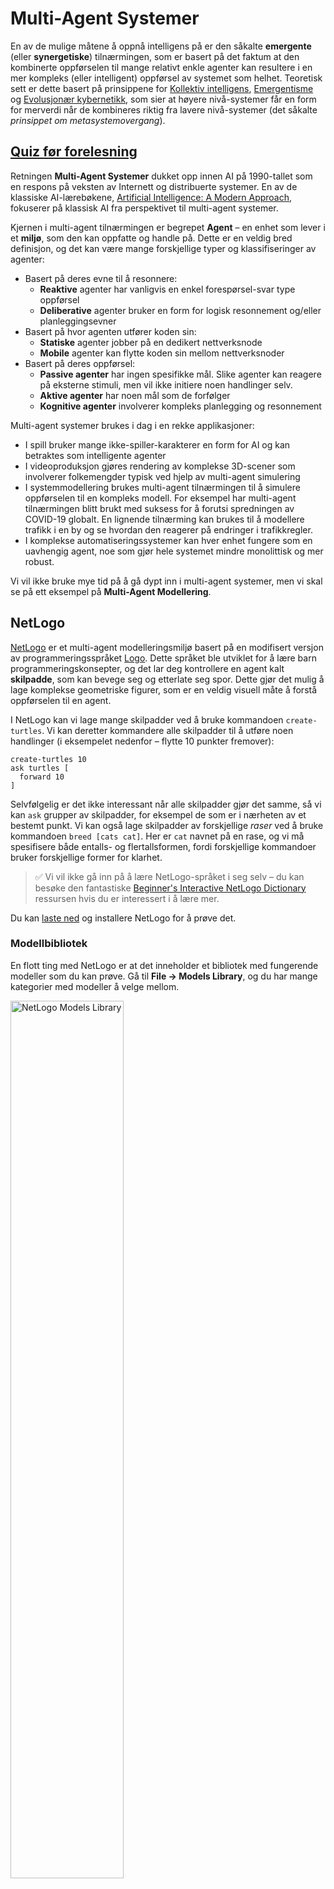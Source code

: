<!--
CO_OP_TRANSLATOR_METADATA:
{
  "original_hash": "1ddf651d7681b4449f9d09ea3b17911e",
  "translation_date": "2025-08-28T15:05:09+00:00",
  "source_file": "lessons/6-Other/23-MultiagentSystems/README.md",
  "language_code": "no"
}
-->
# Multi-Agent Systemer

En av de mulige måtene å oppnå intelligens på er den såkalte **emergente** (eller **synergetiske**) tilnærmingen, som er basert på det faktum at den kombinerte oppførselen til mange relativt enkle agenter kan resultere i en mer kompleks (eller intelligent) oppførsel av systemet som helhet. Teoretisk sett er dette basert på prinsippene for [Kollektiv intelligens](https://en.wikipedia.org/wiki/Collective_intelligence), [Emergentisme](https://en.wikipedia.org/wiki/Global_brain) og [Evolusjonær kybernetikk](https://en.wikipedia.org/wiki/Global_brain), som sier at høyere nivå-systemer får en form for merverdi når de kombineres riktig fra lavere nivå-systemer (det såkalte *prinsippet om metasystemovergang*).

## [Quiz før forelesning](https://ff-quizzes.netlify.app/en/ai/quiz/45)

Retningen **Multi-Agent Systemer** dukket opp innen AI på 1990-tallet som en respons på veksten av Internett og distribuerte systemer. En av de klassiske AI-lærebøkene, [Artificial Intelligence: A Modern Approach](https://en.wikipedia.org/wiki/Artificial_Intelligence:_A_Modern_Approach), fokuserer på klassisk AI fra perspektivet til multi-agent systemer.

Kjernen i multi-agent tilnærmingen er begrepet **Agent** – en enhet som lever i et **miljø**, som den kan oppfatte og handle på. Dette er en veldig bred definisjon, og det kan være mange forskjellige typer og klassifiseringer av agenter:

* Basert på deres evne til å resonnere:
   - **Reaktive** agenter har vanligvis en enkel forespørsel-svar type oppførsel
   - **Deliberative** agenter bruker en form for logisk resonnement og/eller planleggingsevner
* Basert på hvor agenten utfører koden sin:
   - **Statiske** agenter jobber på en dedikert nettverksnode
   - **Mobile** agenter kan flytte koden sin mellom nettverksnoder
* Basert på deres oppførsel:
   - **Passive agenter** har ingen spesifikke mål. Slike agenter kan reagere på eksterne stimuli, men vil ikke initiere noen handlinger selv.
   - **Aktive agenter** har noen mål som de forfølger
   - **Kognitive agenter** involverer kompleks planlegging og resonnement

Multi-agent systemer brukes i dag i en rekke applikasjoner:

* I spill bruker mange ikke-spiller-karakterer en form for AI og kan betraktes som intelligente agenter
* I videoproduksjon gjøres rendering av komplekse 3D-scener som involverer folkemengder typisk ved hjelp av multi-agent simulering
* I systemmodellering brukes multi-agent tilnærmingen til å simulere oppførselen til en kompleks modell. For eksempel har multi-agent tilnærmingen blitt brukt med suksess for å forutsi spredningen av COVID-19 globalt. En lignende tilnærming kan brukes til å modellere trafikk i en by og se hvordan den reagerer på endringer i trafikkregler.
* I komplekse automatiseringssystemer kan hver enhet fungere som en uavhengig agent, noe som gjør hele systemet mindre monolittisk og mer robust.

Vi vil ikke bruke mye tid på å gå dypt inn i multi-agent systemer, men vi skal se på ett eksempel på **Multi-Agent Modellering**.

## NetLogo

[NetLogo](https://ccl.northwestern.edu/netlogo/) er et multi-agent modelleringsmiljø basert på en modifisert versjon av programmeringsspråket [Logo](https://en.wikipedia.org/wiki/Logo_(programming_language)). Dette språket ble utviklet for å lære barn programmeringskonsepter, og det lar deg kontrollere en agent kalt **skilpadde**, som kan bevege seg og etterlate seg spor. Dette gjør det mulig å lage komplekse geometriske figurer, som er en veldig visuell måte å forstå oppførselen til en agent.

I NetLogo kan vi lage mange skilpadder ved å bruke kommandoen `create-turtles`. Vi kan deretter kommandere alle skilpadder til å utføre noen handlinger (i eksempelet nedenfor – flytte 10 punkter fremover):

```
create-turtles 10
ask turtles [
  forward 10
]
```

Selvfølgelig er det ikke interessant når alle skilpadder gjør det samme, så vi kan `ask` grupper av skilpadder, for eksempel de som er i nærheten av et bestemt punkt. Vi kan også lage skilpadder av forskjellige *raser* ved å bruke kommandoen `breed [cats cat]`. Her er `cat` navnet på en rase, og vi må spesifisere både entalls- og flertallsformen, fordi forskjellige kommandoer bruker forskjellige former for klarhet.

> ✅ Vi vil ikke gå inn på å lære NetLogo-språket i seg selv – du kan besøke den fantastiske [Beginner's Interactive NetLogo Dictionary](https://ccl.northwestern.edu/netlogo/bind/) ressursen hvis du er interessert i å lære mer.

Du kan [laste ned](https://ccl.northwestern.edu/netlogo/download.shtml) og installere NetLogo for å prøve det.

### Modellbibliotek

En flott ting med NetLogo er at det inneholder et bibliotek med fungerende modeller som du kan prøve. Gå til **File → Models Library**, og du har mange kategorier med modeller å velge mellom.

<img alt="NetLogo Models Library" src="images/NetLogo-ModelLib.png" width="60%"/>

> Et skjermbilde av modellbiblioteket av Dmitry Soshnikov

Du kan åpne en av modellene, for eksempel **Biology → Flocking**.

### Hovedprinsipper

Etter å ha åpnet modellen, tas du til hovedskjermen i NetLogo. Her er en eksempelmodell som beskriver populasjonen av ulver og sauer, gitt begrensede ressurser (gress).

![NetLogo Main Screen](../../../../../translated_images/NetLogo-Main.32653711ec1a01b3cab22ec0b148e64193d0b979b055285bef329d5e3d6958c5.no.png)

> Skjermbilde av Dmitry Soshnikov

På denne skjermen kan du se:

* **Grensesnitt**-seksjonen som inneholder:
  - Hovedfeltet, der alle agenter lever
  - Ulike kontroller: knapper, glidere osv.
  - Grafer som du kan bruke til å vise parametere for simuleringen
* **Kode**-fanen som inneholder editoren, der du kan skrive NetLogo-programmet

I de fleste tilfeller vil grensesnittet ha en **Setup**-knapp, som initialiserer simuleringsstatusen, og en **Go**-knapp som starter utførelsen. Disse håndteres av tilsvarende håndterere i koden som ser slik ut:

```
to go [
...
]
```

NetLogos verden består av følgende objekter:

* **Agenter** (skilpadder) som kan bevege seg over feltet og gjøre noe. Du kommanderer agenter ved å bruke `ask turtles [...]`-syntaksen, og koden i klammer utføres av alle agenter i *skilpaddemodus*.
* **Patches** er firkantede områder av feltet, som agenter lever på. Du kan referere til alle agenter på samme patch, eller du kan endre patchfarger og noen andre egenskaper. Du kan også `ask patches` om å gjøre noe.
* **Observer** er en unik agent som kontrollerer verden. Alle knapphåndterere utføres i *observatørmodus*.

> ✅ Det vakre med et multi-agent miljø er at koden som kjører i skilpaddemodus eller patchmodus utføres samtidig av alle agenter parallelt. Dermed kan du ved å skrive litt kode og programmere oppførselen til en individuell agent skape kompleks oppførsel av simuleringssystemet som helhet.

### Flocking

Som et eksempel på multi-agent oppførsel, la oss se på **[Flocking](https://en.wikipedia.org/wiki/Flocking_(behavior))**. Flocking er et komplekst mønster som er veldig likt hvordan fugleflokker flyr. Når du ser dem fly, kan du tro at de følger en slags kollektiv algoritme, eller at de har en form for *kollektiv intelligens*. Imidlertid oppstår denne komplekse oppførselen når hver individuell agent (i dette tilfellet en *fugl*) kun observerer noen andre agenter innen kort avstand fra seg, og følger tre enkle regler:

* **Justering** – den styrer mot den gjennomsnittlige retningen til nærliggende agenter
* **Samhold** – den prøver å styre mot den gjennomsnittlige posisjonen til naboer (*langdistanse tiltrekning*)
* **Separasjon** – når den kommer for nær andre fugler, prøver den å bevege seg bort (*kortdistanse frastøtning*)

Du kan kjøre flocking-eksempelet og observere oppførselen. Du kan også justere parametere, som *grad av separasjon*, eller *synsrekkevidde*, som definerer hvor langt hver fugl kan se. Merk at hvis du reduserer synsrekkevidden til 0, blir alle fugler blinde, og flocking stopper. Hvis du reduserer separasjonen til 0, samler alle fugler seg i en rett linje.

> ✅ Bytt til **Kode**-fanen og se hvor de tre reglene for flocking (justering, samhold og separasjon) er implementert i koden. Legg merke til hvordan vi kun refererer til de agentene som er innen synsrekkevidde.

### Andre modeller å utforske

Det finnes noen flere interessante modeller du kan eksperimentere med:

* **Art → Fireworks** viser hvordan et fyrverkeri kan betraktes som en kollektiv oppførsel av individuelle ildstrømmer
* **Social Science → Traffic Basic** og **Social Science → Traffic Grid** viser modellen av bytrafikk i 1D og 2D Grid med eller uten trafikklys. Hver bil i simuleringen følger følgende regler:
   - Hvis plassen foran er tom – akselerer (opp til en viss maks hastighet)
   - Hvis den ser et hinder foran – brems (og du kan justere hvor langt en sjåfør kan se)
* **Social Science → Party** viser hvordan folk grupperer seg under en cocktailfest. Du kan finne kombinasjonen av parametere som fører til den raskeste økningen i gruppens lykke.

Som du kan se fra disse eksemplene, kan multi-agent simuleringer være en ganske nyttig måte å forstå oppførselen til et komplekst system bestående av individer som følger samme eller lignende logikk. Det kan også brukes til å kontrollere virtuelle agenter, som [NPCs](https://en.wikipedia.org/wiki/NPC) i dataspill, eller agenter i 3D-animerte verdener.

## Deliberative Agenter

Agentene beskrevet ovenfor er veldig enkle og reagerer på endringer i miljøet ved hjelp av en form for algoritme. Som sådan er de **reaktive agenter**. Imidlertid kan agenter noen ganger resonnere og planlegge handlingene sine, i så fall kalles de **deliberative**.

Et typisk eksempel kan være en personlig agent som mottar en instruksjon fra et menneske om å bestille en ferietur. Anta at det finnes mange agenter på internett som kan hjelpe den. Den bør da kontakte andre agenter for å se hvilke fly som er tilgjengelige, hva hotellprisene er for forskjellige datoer, og prøve å forhandle frem den beste prisen. Når ferieplanen er fullført og bekreftet av eieren, kan den fortsette med bestillingen.

For å gjøre dette må agenter **kommunisere**. For vellykket kommunikasjon trenger de:

* Noen **standardiserte språk for å utveksle kunnskap**, som [Knowledge Interchange Format](https://en.wikipedia.org/wiki/Knowledge_Interchange_Format) (KIF) og [Knowledge Query and Manipulation Language](https://en.wikipedia.org/wiki/Knowledge_Query_and_Manipulation_Language) (KQML). Disse språkene er designet basert på [Speech Act Theory](https://en.wikipedia.org/wiki/Speech_act).
* Disse språkene bør også inkludere noen **protokoller for forhandlinger**, basert på forskjellige **auksjonstyper**.
* En **felles ontologi** å bruke, slik at de refererer til de samme begrepene og kjenner deres semantikk
* En måte å **oppdage** hva forskjellige agenter kan gjøre, også basert på en form for ontologi

Deliberative agenter er mye mer komplekse enn reaktive, fordi de ikke bare reagerer på endringer i miljøet, de bør også kunne *initiere* handlinger. En av de foreslåtte arkitekturene for deliberative agenter er den såkalte Belief-Desire-Intention (BDI) agenten:

* **Beliefs** utgjør et sett med kunnskap om agentens miljø. Det kan struktureres som en kunnskapsbase eller et sett med regler som en agent kan bruke på en spesifikk situasjon i miljøet.
* **Desires** definerer hva en agent ønsker å gjøre, dvs. dens mål. For eksempel er målet til den personlige assistentagenten ovenfor å bestille en tur, og målet til en hotellagent er å maksimere profitt.
* **Intentions** er spesifikke handlinger som en agent planlegger for å oppnå sine mål. Handlinger endrer typisk miljøet og forårsaker kommunikasjon med andre agenter.

Det finnes noen plattformer tilgjengelige for å bygge multi-agent systemer, som [JADE](https://jade.tilab.com/). [Denne artikkelen](https://arxiv.org/ftp/arxiv/papers/2007/2007.08961.pdf) inneholder en gjennomgang av multi-agent plattformer, sammen med en kort historie om multi-agent systemer og deres forskjellige bruksområder.

## Konklusjon

Multi-agent systemer kan ta svært forskjellige former og brukes i mange ulike applikasjoner. 
De fokuserer alle på den enklere oppførselen til en individuell agent, og oppnår mer kompleks oppførsel av det overordnede systemet på grunn av **synergetisk effekt**.

## 🚀 Utfordring

Ta denne leksjonen til den virkelige verden og prøv å konseptualisere et multi-agent system som kan løse et problem. Hva, for eksempel, ville et multi-agent system trenge å gjøre for å optimalisere en skolebussrute? Hvordan kunne det fungere i et bakeri?

## [Quiz etter forelesning](https://ff-quizzes.netlify.app/en/ai/quiz/46)

## Gjennomgang & Selvstudium

Gjennomgå bruken av denne typen systemer i industrien. Velg et domene som produksjon eller videospillindustrien og oppdag hvordan multi-agent systemer kan brukes til å løse unike problemer.

## [NetLogo Oppgave](assignment.md)

---

**Ansvarsfraskrivelse**:  
Dette dokumentet er oversatt ved hjelp av AI-oversettelsestjenesten [Co-op Translator](https://github.com/Azure/co-op-translator). Selv om vi streber etter nøyaktighet, vær oppmerksom på at automatiserte oversettelser kan inneholde feil eller unøyaktigheter. Det originale dokumentet på sitt opprinnelige språk bør anses som den autoritative kilden. For kritisk informasjon anbefales profesjonell menneskelig oversettelse. Vi er ikke ansvarlige for misforståelser eller feiltolkninger som oppstår ved bruk av denne oversettelsen.